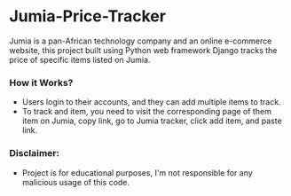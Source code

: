 # Jumia-Price-Tracker

Jumia is a pan-African technology company and an online e-commerce website,  this project built using Python web framework Django tracks the price of specific items listed on Jumia.

### How it Works?
  - Users login to their accounts, and they can add multiple items to track.
  - To track and item, you need to visit the corresponding page of them item on Jumia, copy link, go to Jumia tracker, click add item, and paste link.

### Disclaimer:
- Project is for educational purposes, I'm not responsible for any malicious usage of this code.
